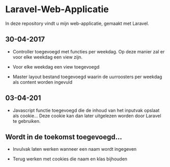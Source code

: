 # Laravel-Web-Applicatie
In deze repository vindt u mijn web-applicatie, gemaakt met Laravel.

## 30-04-2017

+ Controller toegevoegd met functies per weekdag. Op deze manier zal er voor elke weekdag een view zijn.

+ Voor elke weekdag een view toegevoegd

+ Master layout bestand toegevoegd waarin de uurroosters per weekdag als content worden ingevuld

## 03-04-201

+ Javascript functie toegevoegd die de inhoud van het inputvak opslaat als cookie... Deze cookie kan dan later uitgelezen worden door Laravel te gebruiken.

## Wordt in de toekomst toegevoegd...

+ Invulvak laten werken wanneer een naam wordt ingegeven

+ Terug werken met cookies die naam en klas bijhouden
